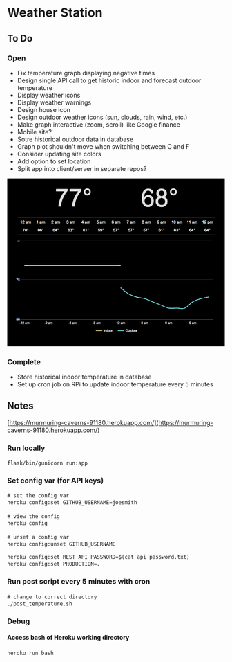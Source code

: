 # Weather Station

## To Do

### Open
* Fix temperature graph displaying negative times
* Design single API call to get historic indoor and forecast outdoor temperature
* Display weather icons
* Display weather warnings
* Design house icon
* Design outdoor weather icons (sun, clouds, rain, wind, etc.)
* Make graph interactive (zoom, scroll) like Google finance
* Mobile site?
* Sotre historical outdoor data in database
* Graph plot shouldn't move when switching between C and F
* Consider updating site colors
* Add option to set location
* Split app into client/server in separate repos?

<img src="invert.png" width="600">

### Complete
* Store historical indoor temperature in database
* Set up cron job on RPi to update indoor temperature every 5 minutes

## Notes

[https://murmuring-caverns-91180.herokuapp.com/](https://murmuring-caverns-91180.herokuapp.com/)

### Run locally
```
flask/bin/gunicorn run:app
```

### Set config var (for API keys)

```
# set the config var
heroku config:set GITHUB_USERNAME=joesmith

# view the config
heroku config

# unset a config var
heroku config:unset GITHUB_USERNAME
```
```
heroku config:set REST_API_PASSWORD=$(cat api_password.txt)
heroku config:set PRODUCTION=.
```

### Run post script every 5 minutes with cron
```
# change to correct directory
./post_temperature.sh
```

### Debug

#### Access bash of Heroku working directory
```
heroku run bash
```
